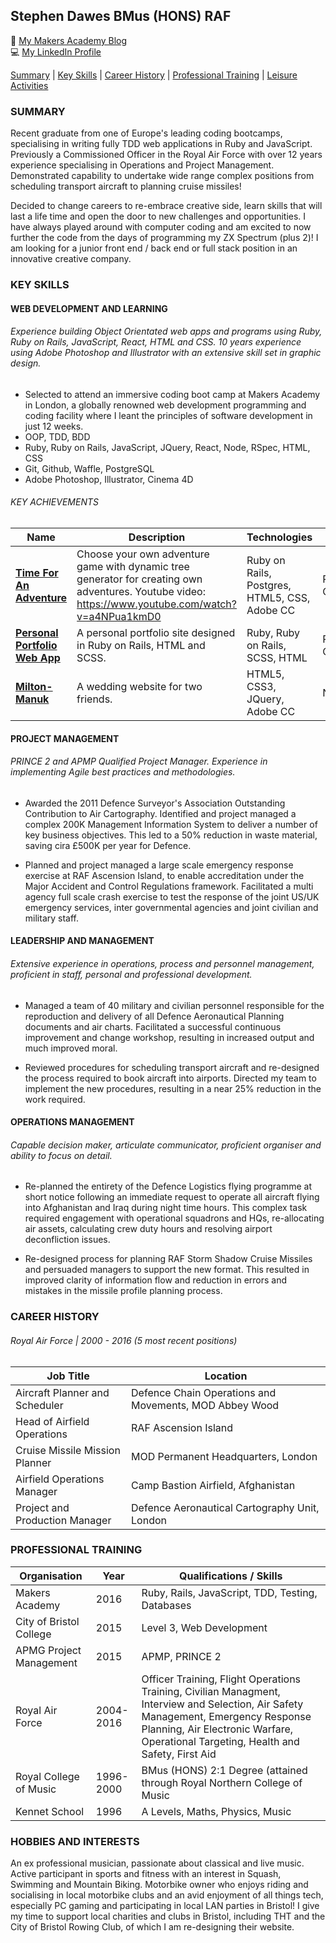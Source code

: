 ## Stephen Dawes BMus (HONS) RAF
:newspaper: [My Makers Academy Blog](https://www.medium.com/canitbedone "Can it be done?")<br>
:computer: [My LinkedIn Profile](https://www.linkedin.com/in/srdawes "LinkedIn Profile")

[Summary](#summary) | [Key Skills](#skills) | [Career History](#history) | [Professional Training](#training) | [Leisure Activities](#leisure)

<a name="profile"><a>
### **SUMMARY**
Recent graduate from one of Europe's leading coding bootcamps, specialising in writing fully TDD web applications in Ruby and JavaScript. Previously a Commissioned Officer in the Royal Air Force with over 12 years experience specialising in Operations and Project Management. Demonstrated capability to undertake wide range complex positions from scheduling transport aircraft to planning cruise missiles!

Decided to change careers to re-embrace creative side, learn skills that will last a life time and open the door to new challenges and opportunities. I have always played around with computer coding and am excited to now further the code from the days of programming my ZX Spectrum (plus 2)! I am looking for a junior front end / back end or full stack position in an innovative creative company.   

<a name="skills"><a>
### **KEY SKILLS**
#### WEB DEVELOPMENT AND LEARNING
###### Experience building Object Orientated web apps and programs using Ruby, Ruby on Rails, JavaScript, React, HTML and CSS. 10 years experience using Adobe Photoshop and Illustrator with an extensive skill set in graphic design.
* Selected to attend an immersive coding boot camp at Makers Academy in London, a globally renowned web development programming and coding facility where I leant the principles of software development in just 12 weeks.
* OOP, TDD, BDD  
* Ruby, Ruby on Rails, JavaScript, JQuery, React, Node, RSpec, HTML, CSS  
* Git, Github, Waffle, PostgreSQL  
* Adobe Photoshop, Illustrator, Cinema 4D

###### KEY ACHIEVEMENTS

| Name | Description | Technologies | Testing |
|-----------------|-------------|--------------|---------|
|[**Time For An Adventure**](https://github.com/sdawes/Time-For-An-Adventure)| Choose your own adventure game with dynamic tree generator for creating own adventures. Youtube video: https://www.youtube.com/watch?v=a4NPua1kmD0 | Ruby on Rails, Postgres, HTML5, CSS, Adobe CC | RSpec, Capybara|
|[**Personal Portfolio Web App**](https://pure-citadel-12169.herokuapp.com/)|A personal portfolio site designed in Ruby on Rails, HTML and SCSS.|Ruby, Ruby on Rails, SCSS, HTML|RSpec, Capybara|
|[**Milton-Manuk**](https://milton-manuk.london)|A wedding website for two friends.|HTML5, CSS3, JQuery, Adobe CC|Nil|


#### PROJECT MANAGEMENT
###### PRINCE 2 and APMP Qualified Project Manager. Experience in implementing Agile best practices and methodologies.
* Awarded the 2011 Defence Surveyor's Association Outstanding Contribution to Air Cartography. Identified and project managed a complex 200K Management Information System to deliver a number of key business objectives. This led to a 50% reduction in waste material, saving cira £500K per year for Defence.

* Planned and project managed a large scale emergency response exercise at RAF Ascension Island, to enable accreditation under the Major Accident and Control Regulations framework. Facilitated a multi agency full scale crash exercise to test the response of the joint US/UK emergency services, inter governmental agencies and joint civilian and military staff.

#### LEADERSHIP AND MANAGEMENT
###### Extensive experience in operations, process and personnel management, proficient in staff, personal and professional development.
* Managed a team of 40 military and civilian personnel responsible for the reproduction and delivery of all Defence Aeronautical Planning documents and air charts. Facilitated a successful continuous improvement and change workshop, resulting in increased output and much improved moral.  

* Reviewed procedures for scheduling transport aircraft and re-designed the process required to book aircraft into airports. Directed my team to implement the new procedures, resulting in a near 25% reduction in the work required.

#### OPERATIONS MANAGEMENT
###### Capable decision maker, articulate communicator, proficient organiser and ability to focus on detail.
* Re-planned the entirety of the Defence Logistics flying programme at short notice following an immediate request to operate all aircraft flying into Afghanistan and Iraq during night time hours. This complex task required engagement with operational squadrons and HQs, re-allocating air assets, calculating crew duty hours and resolving airport deconfliction issues.

* Re-designed process for planning RAF Storm Shadow Cruise Missiles and persuaded managers to support the new format. This resulted in improved clarity of information flow and reduction in errors and mistakes in the missile profile planning process.

<a name="history"><a>
### **CAREER HISTORY**
###### Royal Air Force | 2000 - 2016 (5 most recent positions)
| Job Title | Location |
|------|-------------|
|Aircraft Planner and Scheduler|Defence Chain Operations and Movements, MOD Abbey Wood
|Head of Airfield Operations| RAF Ascension Island|
|Cruise Missile Mission Planner| MOD Permanent Headquarters, London |
|Airfield Operations Manager| Camp Bastion Airfield, Afghanistan|
|Project and Production Manager| Defence Aeronautical Cartography Unit, London |


<a name="training"><a>
### **PROFESSIONAL TRAINING**
| Organisation |Year| Qualifications / Skills |
|--------------|----|-------------------------|
|Makers Academy|2016| Ruby, Rails, JavaScript, TDD, Testing, Databases
|City of Bristol College|2015| Level 3, Web Development|
|APMG Project Management|2015  |APMP, PRINCE 2|
|Royal Air Force|2004-2016  |Officer Training, Flight Operations Training, Civilian Managment, Interview and Selection, Air Safety Management, Emergency Response Planning, Air Electronic Warfare, Operational Targeting, Health and Safety, First Aid|
|Royal College of Music |1996-2000|BMus (HONS) 2:1 Degree (attained through Royal Northern College of Music
|Kennet School|1996  |A Levels, Maths, Physics, Music |

<a name="leisure"><a>
### **HOBBIES AND INTERESTS**
An ex professional musician, passionate about classical and live music. Active participant in sports and fitness with an interest in Squash, Swimming and Mountain Biking. Motorbike owner who enjoys riding and socialising in local motorbike clubs and an avid enjoyment of all things tech, especially PC gaming and participating in local LAN parties in Bristol! I give my time to support local charities and clubs in Bristol, including THT and the City of Bristol Rowing Club, of which I am re-designing their website.
